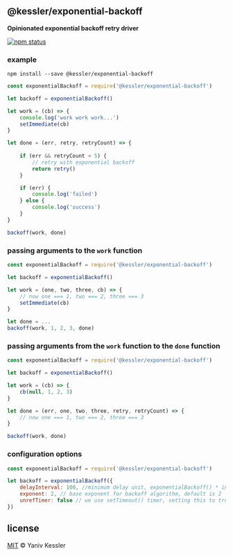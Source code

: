 ## @kessler/exponential-backoff

**Opinionated exponential backoff retry driver**

[![npm status](http://img.shields.io/npm/v/@kessler/exponential-backoff.svg?style=flat-square)](https://www.npmjs.org/package/@kessler/exponential-backoff) 

### example

`npm install --save @kessler/exponential-backoff`

```js
const exponentialBackoff = require('@kessler/exponential-backoff')

let backoff = exponentialBackoff()

let work = (cb) => {
    console.log('work work work...')
    setImmediate(cb)
}

let done = (err, retry, retryCount) => {
    
    if (err && retryCount < 5) {
        // retry with exponential backoff
        return retry()
    }

    if (err) {
        console.log('failed')
    } else {
        console.log('success')
    }
}

backoff(work, done)

```

### passing arguments to the `work` function

```js
const exponentialBackoff = require('@kessler/exponential-backoff')

let backoff = exponentialBackoff()

let work = (one, two, three, cb) => {
    // now one === 1, two === 2, three === 3
    setImmediate(cb)
}

let done = ...
backoff(work, 1, 2, 3, done)

```

### passing arguments from the `work` function to the `done` function

```js
const exponentialBackoff = require('@kessler/exponential-backoff')

let backoff = exponentialBackoff()

let work = (cb) => {
    cb(null, 1, 2, 3)
}

let done = (err, one, two, three, retry, retryCount) => {
    // now one === 1, two === 2, three === 3
}

backoff(work, done)

```

### configuration options

```js
const exponentialBackoff = require('@kessler/exponential-backoff')

let backoff = exponentialBackoff({
    delayInterval: 100, //minimum delay unit, exponentialBackoff() * intervalInMillis === delay, default is 100ms
    exponent: 2, // base exponent for backoff algorithm, default is 2
    unrefTimer: false // we use setTimeout() timer, setting this to true will cause setTimeout().unref() to be called
})
```

## license

[MIT](http://opensource.org/licenses/MIT) © Yaniv Kessler
